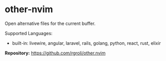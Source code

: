 # other-nvim

Open alternative files for the current buffer.

Supported Languages:

- built-in: livewire, angular, laravel, rails, golang, python, react, rust, elixir

**Repository:** <https://github.com/rgroli/other.nvim>
